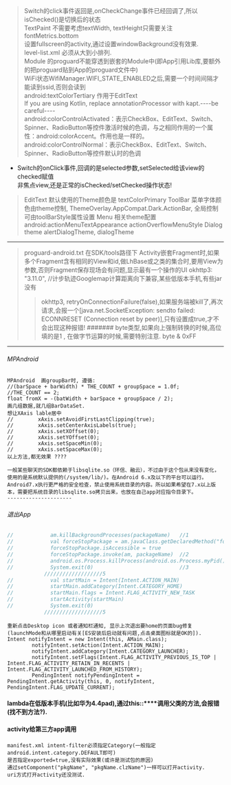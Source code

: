 > Switch的click事件返回是,onCheckChange事件已经回调了,所以isChecked()是切换后的状态 <br>
> TextPaint 不需要考虑textWidth, textHeight只需要关注fontMetrics.bottom <br>
> 设置fullscreen的activity,通过设置windowBackground没有效果. <br>
> level-list.xml 必须从大到小排列. <br>
> Module 的proguard不能穿透到嵌套的Module中(即App引用Lib库,要额外的把proguard贴到App的proguard文件中) <br>
> WiFi状态WifiManager.WIFI_STATE_ENABLED之后,需要一个时间间隔才能读到ssid,否则会读到<unknown ssid> <br>
> android:textColorTertiary 作用于EditText <br>
> If you are using Kotlin, replace annotationProcessor with kapt.----be careful---- <br>
> android:colorControlActivated：表示CheckBox、EditText、Switch、Spinner、RadioButton等控件激活时候的色调，与之相同作用的一个属性：android:colorAccent。作用也是一样的。 <br>
> android:colorControlNormal：表示CheckBox、EditText、Switch、Spinner、RadioButton等控件默认时的色调 <br>
* Switch的onClick事件,回调的是selected参数,setSelected给该view的checked赋值<br>
  非焦点view,还是正常的isChecked/setChecked操作状态!
> EditText 默认使用的Theme颜色是 textColorPrimary
> ToolBar 菜单字体颜色由theme控制, ThemeOverlay.AppCompat.Dark.ActionBar, 全局控制可由toolBarStyle属性设置
> Menu 相关theme配置 android:actionMenuTextAppearance actionOverflowMenuStyle
> Dialog theme  alertDialogTheme, dialogTheme
  
----

> proguard-android.txt 在SDK/tools路径下
> Activity嵌套Fragment时,如果多个Fragment含有相同的View和id,做LhBase或之类的集合时,要用View为参数,否则Fragment保存现场会有问题,显示最有一个操作的UI
> okhttp3: "3.11.0",
> //计步轨迹Googlemap计算距离向下兼容,某些低版本手机,有些jar没有
>> okhttp3, retryOnConnectionFailure(false),如果服务端被kill了,再次请求,会报一个[java.net.SocketException: sendto failed: ECONNRESET (Connection reset by peer)],只有设置成true,才不会出现这种报错!
####### byte类型,如果向上强制转换的时候,高位填的是1 , 在做字节运算的时候,需要特别注意. byte & 0xFF

----



###### MPAndroid
```
MPAndroid  画groupBar时, 遵循:
//(barSpace + barWidth) * THE_COUNT + groupSpace = 1.0f;    //THE_COUNT == 2;
float fromX = -(batWidth + barSpace + groupSpace / 2);
画几组数据,就几组BarDataSet.
想让XAxis lable居中
//        xAxis.setAvoidFirstLastClipping(true);
//        xAxis.setCenterAxisLabels(true);
//        xAxis.setXOffset(0);
//        xAxis.setYOffset(0);
//        xAxis.setSpaceMin(0);
//        xAxis.setSpaceMax(0);
以上方法,都无效果 ????
```


```
一般某些聊天的SDK都依赖于libsqlite.so（环信、融云），不过由于这个包从来没有变化，使用的是系统默认提供的(/system/lib/)。在Android 6.x及以下的平台可以运行。
Android7.x执行更严格的安全检查，禁止使用系统目录的内容。所以如果希望在7.x以上版本，需要把系统目录的libsqlite.so拷贝出来，也放在自己app对应指令目录下。
---------------------
```


###### 退出App
```java
//            am.killBackgroundProcesses(packageName)   //1
//            val forceStopPackage = am.javaClass.getDeclaredMethod("forceStopPackage", String :: class.java)
//            forceStopPackage.isAccessible = true
//            forceStopPackage.invoke(am, packageName)  //2
//            android.os.Process.killProcess(android.os.Process.myPid())      //4
//            System.exit(0)                            //3
            ///////////////////5
//            val startMain = Intent(Intent.ACTION_MAIN)
//            startMain.addCategory(Intent.CATEGORY_HOME)
//            startMain.flags = Intent.FLAG_ACTIVITY_NEW_TASK
//            startActivity(startMain)
//            System.exit(0)
            ///////////////////5
```

```
重新点击Desktop icon 或者通知栏通知, 显示上次退出要home的页面bug修复(launchMode和从哪里启动有关[ES安装后启动就有问题,点击桌面图标就是OK的]).
Intent notifyIntent = new Intent(this, AMain.class);
        notifyIntent.setAction(Intent.ACTION_MAIN);
        notifyIntent.addCategory(Intent.CATEGORY_LAUNCHER);
        notifyIntent.setFlags(Intent.FLAG_ACTIVITY_PREVIOUS_IS_TOP | Intent.FLAG_ACTIVITY_RETAIN_IN_RECENTS | Intent.FLAG_ACTIVITY_LAUNCHED_FROM_HISTORY);
        PendingIntent notifyPendingIntent = PendingIntent.getActivity(this, 0, notifyIntent, PendingIntent.FLAG_UPDATE_CURRENT);
```

#### lambda在低版本手机(比如华为4.4pad),通过this::****调用父类的方法,会报错(找不到方法?).


#### activity给第三方app调用
```
manifest.xml intent-filter必须指定Category(一般指定android.intent.category.DEFAULT即可)
是否指定exported=true,没有实际效果(或许是测试包的原因)
通过setComponent("pkgName", "pkgName.clzName")一样可以打开activity.
uri方式打开activity还没测试.
```